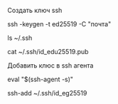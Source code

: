 Создать ключ ssh

ssh -keygen -t ed25519 -C "почта"

ls ~/.ssh

cat ~/.ssh/id_edu25519.pub


Добавить клюс в ssh агента


eval "$(ssh-agent -s)"

ssh-add ~/.ssh/id_eg25519



